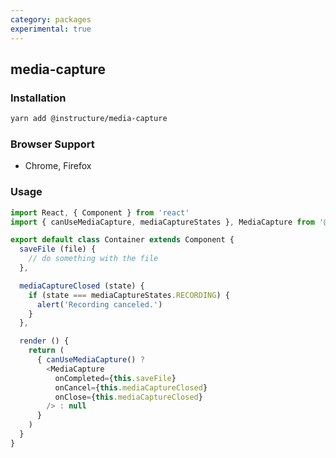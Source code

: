 ```yaml
---
category: packages
experimental: true
---
```


## media-capture


### Installation

```sh
yarn add @instructure/media-capture
```


### Browser Support

- Chrome, Firefox

### Usage

```javascript
import React, { Component } from 'react'
import { canUseMediaCapture, mediaCaptureStates }, MediaCapture from '@instructure/media-capture'

export default class Container extends Component {
  saveFile (file) {
    // do something with the file
  },

  mediaCaptureClosed (state) {
    if (state === mediaCaptureStates.RECORDING) {
      alert('Recording canceled.')
    }
  },

  render () {
    return (
      { canUseMediaCapture() ?
        <MediaCapture
          onCompleted={this.saveFile}
          onCancel={this.mediaCaptureClosed}
          onClose={this.mediaCaptureClosed}
        /> : null
      }
    )
  }
}

```

